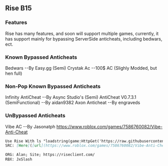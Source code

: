 ## Rise B15

### Features

Rise has many features, and soon will support multiple games, currently, it has support mainly for bypassing ServerSide anticheats, including bedwars, ect.

### Known Bypassed Anticheats
Bedwars --By Easy.gg (Semi) 
Crystak Ac --100$ AC (Slighly Modded, but hen full)

### Non-Pop Known Bypassed Anticheats

Infinity AntiCheat --By Async Studio's (Semi)
AntiCheat V0.7.3.1 (SemiFunctional) --By aidan9382
Axon Anticheat --By engraveds

### UnBypassed Anticheats

Vibe AC --By Jasonatph https://www.roblox.com/games/7586760082/Vibe-Anti-Cheat

```markdown
Use Rise With ls "loadstring(game:HttpGet('https://raw.githubusercontent.com/JBxSlash/Roblox_RISE_Beta/main/RISE_KeySys.lua'))()"
SRC: [Here]([url](https://www.roblox.com/games/7586760082/Vibe-Anti-Cheat))

ORG: Alan; Site; https://riseclient.com/
RBX: JxSlash
```

